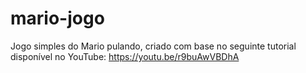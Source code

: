 # mario-jogo
Jogo simples do Mario pulando, criado com base no seguinte tutorial disponível no YouTube: https://youtu.be/r9buAwVBDhA
